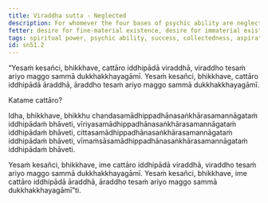 ```yaml
---
title: Viraddha sutta - Neglected
description: For whomever the four bases of psychic ability are neglected, the noble path leading to the complete cessation of suffering is also neglected.
fetter: desire for fine-material existence, desire for immaterial existence, conceit, restlessness, ignorance
tags: spiritual power, psychic ability, success, collectedness, aspiration, persistence, energy, mind, investigation, reflection, close examination, sn, sn45-56, sn51
id: sn51.2
---
```


“Yesaṁ kesañci, bhikkhave, cattāro iddhipādā viraddhā, viraddho tesaṁ ariyo maggo sammā dukkhakkhayagāmī. Yesaṁ kesañci, bhikkhave, cattāro iddhipādā āraddhā, āraddho tesaṁ ariyo maggo sammā dukkhakkhayagāmī.

Katame cattāro?

Idha, bhikkhave, bhikkhu chandasamādhippadhānasaṅkhārasamannāgataṁ iddhipādaṁ bhāveti, vīriyasamādhippadhānasaṅkhārasamannāgataṁ iddhipādaṁ bhāveti, cittasamādhippadhānasaṅkhārasamannāgataṁ iddhipādaṁ bhāveti, vīmaṁsāsamādhippadhānasaṅkhārasamannāgataṁ iddhipādaṁ bhāveti.

Yesaṁ kesañci, bhikkhave, ime cattāro iddhipādā viraddhā, viraddho tesaṁ ariyo maggo sammā dukkhakkhayagāmī. Yesaṁ kesañci, bhikkhave, ime cattāro iddhipādā āraddhā, āraddho tesaṁ ariyo maggo sammā dukkhakkhayagāmī”ti.

